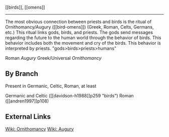 [[birds]], [[omens]]

---

The most obvious connection between priests and birds is the ritual of Ornithomancy/Augury ([[bird-omens]]) (Greek, Roman, Celts, Germans, etc.) This ritual links gods, birds, and priests. The gods send messages regarding the future to the human world through the behavior of birds. This behavior includes both the movement and cry of the birds. This behavior is interpreted by priests. 
"gods>birds>priests>humans"

Roman *Augury*
Greek/Universal *Ornithomancy*




## By Branch
Present in Germanic, Celtic, Roman, at least

Germanic and Celtic ([[davidson-h1988]]p259 "birds")
Roman ([[andren1997]]p108)



## External Links
[Wiki: Ornithomancy](https://en.wikipedia.org/wiki/Ornithomancy)
[Wiki: Augury](https://en.wikipedia.org/wiki/Augury)